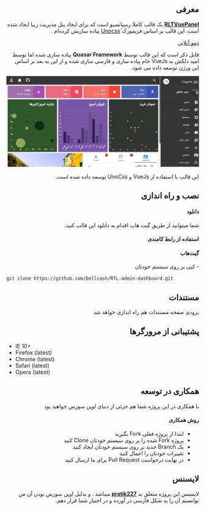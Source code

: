 <h2 dir="rtl">معرفی</h2>
<p dir="rtl"><strong><a href="https://rtl-vue-panel.netlify.app/">RLTVuePanel</a></strong> یک قالب کاملا رسپانسیو است که برای ایجاد پنل مدیریت زیبا ایجاد شده است. این قالب بر اساس فریمورک <a href="https://uno.antfu.me/">ٔUnocss</a> پیاده سازیش کرده‌ام .</p>

<p dir="rtl"><a href="https://rtl-vue-panel.netlify.app/">دمو آنلاین</a></p>

<p dir="rtl">قابل ذکر است که این قالب توسط <strong>Quasar Framework</strong> پیاده سازی شده اما توسط امید دلکش به VueJs خام پیاده سازی و فارسی سازی شده و از این به بعد بر اساس این ورژن توسعه داده می شود.</p>

![js to vue](./src/assets/images/dashboard.png)

<p dir="rtl">این قالب با استفاده از VueJs و UnoCss توسعه داده شده است.</p>

<h2 dir="rtl">نصب و راه اندازی</h2>

<h4 dir="rtl">دانلود</h4>

<p dir="rtl">شما میتوانید از طریق گیت هاب اقدام به دانلود این قالب کنید.</p>

<h4 dir="rtl">استفاده از رابط کامندی</h4>

<h4 dir="rtl">گیت‌هاب</h4>

<p dir="rtl">- کپی بر روی سیستم خودتان</p>

```
git clone https://github.com/Dellcash/RTL-admin-dashboard.git
```

<h2 dir="rtl">مستندات</h2>
<p dir="rtl">بزودی صفحه مستندات هم راه اندازی خواهد شد</p>


<h2 dir="rtl">پشتیبانی از مرورگرها</h2>
<ul dir="ltr">
  <li dir="ltr">IE 10+</li>
  <li dir="ltr">Firefox (latest)</li>
  <li dir="ltr">Chrome (latest)</li>
  <li dir="ltr">Safari (latest)</li>
  <li dir="ltr">Opera (latest)</li>
</ul>

<h2 dir="rtl">همکاری در توسعه</h2>
<p dir="rtl">با همکاری در این پروژه شما هم جزئی از دنیای اوپن سورس خواهید بود</p>

<h4 dir="rtl">روش همکاری</h4>
<ul dir="rtl">
  <li>ابتدا از پروژه فعلی Fork بگیرید</li>
  <li>پروژه Fork شده را بر روی سیستم خودتان Clone کنید</li>
  <li>یک Branch جدید بر روی سیستم خودتان ایجاد کنید</li>
  <li>تغییرات خودتان را اعمال کنید</li>
  <li>در نهایت درخواست Pull Request برای ما ارسال کنید</li>
</ul>

<h2 dir="rtl">لایسنس</h2>
<p dir="rtl">لایسنس این پروژه متعلق به <strong><a href="https://github.com/pratik227/pratik227">pratik227</a></strong> میباشد . و بدلیل اوپن سورس بودن آن من توانستم آن را به شکل فارسی در آورده و در اختیار شما قرار دهم.</p>